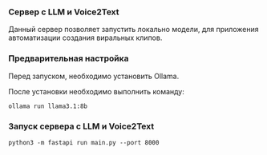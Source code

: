 ### Сервер с LLM и Voice2Text
Данный сервер позволяет запустить локально модели, для приложения автоматизации создания виральных клипов.

### Предварительная настройка
Перед запуском, необходимо установить Ollama.

После установки необходимо выполнить команду:
```
ollama run llama3.1:8b
```

### Запуск сервера с LLM и Voice2Text
```
python3 -m fastapi run main.py --port 8000
```
